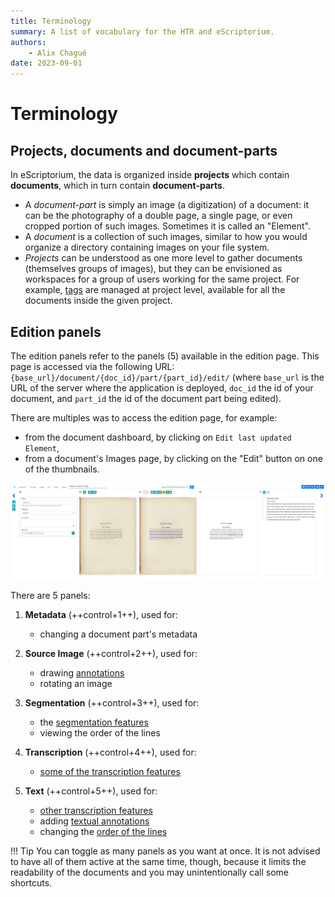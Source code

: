 ```yaml
---
title: Terminology
summary: A list of vocabulary for the HTR and eScriptorium.
authors:
    - Alix Chagué
date: 2023-09-01
---
```


# Terminology

## Projects, documents and document-parts

In eScriptorium, the data is organized inside **projects** which contain **documents**, which in turn contain **document-parts**.

- A *document-part* is simply an image (a digitization) of a document: it can be the photography of a double page, a single page, or even cropped portion of such images. Sometimes it is called an "Element".  
- A *document* is a collection of such images, similar to how you would organize a directory containing images on your file system.
- *Projects* can be understood as one more level to gather documents (themselves groups of images), but they can be envisioned as workspaces for a group of users working for the same project. For example, [tags](tags.md) are managed at project level, available for all the documents inside the given project.

## Edition panels

The edition panels refer to the panels (5) available in the edition page. This page is accessed via the following URL: `{base_url}/document/{doc_id}/part/{part_id}/edit/` (where `base_url` is the URL of the server where the application is deployed, `doc_id` the id of your document, and `part_id` the id of the document part being edited).

There are multiples was to access the edition page, for example:

- from the document dashboard, by clicking on `Edit last updated Element`,
- from a document's Images page, by clicking on the "Edit" button on one of the thumbnails.

![image: a screenshot of the Edit page with all the panels activated](img/terminology/panels.png "From left to right: Metadata, Source Image, Segmentation, Transcription, Text")

There are 5 panels:

1. **Metadata** (++control+1++), used for:
    - changing a document part's metadata <!-- todo: add link if we ever make a documentation somewhere -->

2. **Source Image** (++control+2++), used for:
    - drawing [annotations](annotate.md#draw-an-annotation-on-an-image)
    - rotating an image <!-- todo: add link if we ever make a documentation somewhere -->

3. **Segmentation** (++control+3++), used for:
    - the [segmentation features](segment.md)
    - viewing the order of the lines <!-- todo: add link if we ever detail -->
    <!--only in the most recent versions: - deactivating dynamic line ordering-->

4. **Transcription** (++control+4++), used for:
    - [some of the transcription features](transcribe.md#editing-with-the-transcription-panel)

5. **Text** (++control+5++), used for:
    - [other transcription features](transcribe.md#editing-with-the-text-panel)
    - adding [textual annotations](annotate.md#text-annotations)
    - changing the [order of the lines](segment.md#reordering)


!!! Tip
    You can toggle as many panels as you want at once. It is not advised to have all of them active at the same time, though, because it limits the readability of the documents and you may unintentionally call some shortcuts.



<!--
## Do you speak training?

todo 

-->